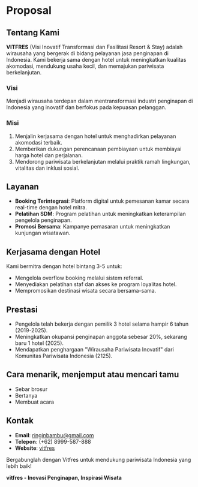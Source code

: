 # Proposal

## Tentang Kami
**VITFRES** (Visi Inovatif Transformasi dan Fasilitasi Resort & Stay) adalah wirausaha yang bergerak di bidang pelayanan jasa penginapan di Indonesia. Kami bekerja sama dengan hotel untuk meningkatkan kualitas akomodasi, mendukung usaha kecil, dan memajukan pariwisata berkelanjutan.

### Visi
Menjadi wirausaha terdepan dalam mentransformasi industri penginapan di Indonesia yang inovatif dan berfokus pada kepuasan pelanggan.

### Misi
1. Menjalin kerjasama dengan hotel untuk menghadirkan pelayanan akomodasi terbaik.
2. Memberikan dukungan perencanaan pembiayaan untuk membiayai harga hotel dan perjalanan.
3. Mendorong pariwisata berkelanjutan melalui praktik ramah lingkungan, vitalitas dan inklusi sosial.

## Layanan
- **Booking Terintegrasi**: Platform digital untuk pemesanan kamar secara real-time dengan hotel mitra.
- **Pelatihan SDM**: Program pelatihan untuk meningkatkan keterampilan pengelola penginapan.
- **Promosi Bersama**: Kampanye pemasaran untuk meningkatkan kunjungan wisatawan.

## Kerjasama dengan Hotel
Kami bermitra dengan hotel bintang 3-5 untuk:
- Mengelola overflow booking melalui sistem referral.
- Menyediakan pelatihan staf dan akses ke program loyalitas hotel.
- Mempromosikan destinasi wisata secara bersama-sama.

## Prestasi
- Pengelola telah bekerja dengan pemilik 3 hotel selama hampir 6 tahun (2019-2025).
- Meningkatkan okupansi penginapan anggota sebesar 20%, sekarang baru 1 hotel (2025).
- Mendapatkan penghargaan "Wirausaha Pariwisata Inovatif" dari Komunitas Pariwisata Indonesia (2125).

## Cara menarik, menjemput atau mencari tamu
- Sebar brosur
- Bertanya
- Membuat acara

## Kontak
- **Email**: ringinbambu@gmail.com
- **Telepon**: (+62) 8999-587-888
- **Website**: [vitfres](https://vitfres.github.io/)

Bergabunglah dengan Vitfres untuk mendukung pariwisata Indonesia yang lebih baik!

**vitfres - Inovasi Penginapan, Inspirasi Wisata**


